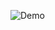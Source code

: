 ![Demo]([https://github.com/TusharShahi/mcp-jira/blob/demo/recording.gif](https://github.com/TusharShahi/mcp-jira/blob/master/demo/recording.gif))
